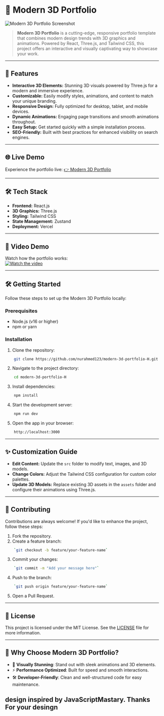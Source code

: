 # 🎨 Modern 3D Portfolio

![Modern 3D Portfolio Screenshot](https://cloud-p8eityq2f-hack-club-bot.vercel.app/0screenshot_2025-01-25_at_3.10.32___pm.png)

> **Modern 3D Portfolio** is a cutting-edge, responsive portfolio template that combines modern design trends with 3D graphics and animations. Powered by React, Three.js, and Tailwind CSS, this project offers an interactive and visually captivating way to showcase your work.

----------

## 🚀 **Features**

-   **Interactive 3D Elements:** Stunning 3D visuals powered by Three.js for a modern and immersive experience.
-   **Customizable:** Easily modify styles, animations, and content to match your unique branding.
-   **Responsive Design:** Fully optimized for desktop, tablet, and mobile devices.
-   **Dynamic Animations:** Engaging page transitions and smooth animations throughout.
-   **Easy Setup:** Get started quickly with a simple installation process.
-   **SEO-Friendly:** Built with best practices for enhanced visibility on search engines.

----------

## 🌐 **Live Demo**

Experience the portfolio live: [👉 Modern 3D Portfolio](https://modern3dportfolio.vercel.app)

----------

## 🛠️ **Tech Stack**

-   **Frontend:** React.js
-   **3D Graphics:** Three.js
-   **Styling:** Tailwind CSS
-   **State Management:** Zustand
-   **Deployment:** Vercel

----------

## 🎥 **Video Demo**

Watch how the portfolio works:  
[![Watch the video](https://cloud-c0w8ostrk-hack-club-bot.vercel.app/0screenshot_2025-01-25_at_3.12.40___pm.png)](https://youtu.be/vrCHooSLDY4)

----------

## 🛠️ **Getting Started**

Follow these steps to set up the Modern 3D Portfolio locally:

### **Prerequisites**

-   Node.js (v16 or higher)
-   npm or yarn

### **Installation**

1.  Clone the repository:
```bash
    git clone https://github.com/nurahmed123/modern-3d-portfolio-H.git
```
2.  Navigate to the project directory:
```bash
    cd modern-3d-portfolio-H
```
3.  Install dependencies:
```bash
    npm install
```
4.  Start the development server:
    
```bash
    npm run dev
```
5.  Open the app in your browser:
    
```bash
    http://localhost:3000
```

----------

## ✨ **Customization Guide**

-   **Edit Content:** Update the `src` folder to modify text, images, and 3D models.
-   **Change Colors:** Adjust the Tailwind CSS configuration for custom color palettes.
-   **Update 3D Models:** Replace existing 3D assets in the `assets` folder and configure their animations using Three.js.

----------

## 🤝 **Contributing**

Contributions are always welcome! If you'd like to enhance the project, follow these steps:

1.  Fork the repository.
2.  Create a feature branch:
```bash
    `git checkout -b feature/your-feature-name` 
```
3.  Commit your changes:
```bash
    `git commit -m "Add your message here"` 
```
4.  Push to the branch:
```bash
    `git push origin feature/your-feature-name` 
```
5.  Open a Pull Request.

----------

## 📜 **License**

This project is licensed under the MIT License. See the [LICENSE](LICENSE) file for more information.

----------

## 🌟 **Why Choose Modern 3D Portfolio?**

-   🎨 **Visually Stunning**: Stand out with sleek animations and 3D elements.
-   ⚡ **Performance Optimized**: Built for speed and smooth interactions.
-   🛠️ **Developer-Friendly**: Clean and well-structured code for easy maintenance.


## design inspired by JavaScriptMastary. Thanks For your desingn
